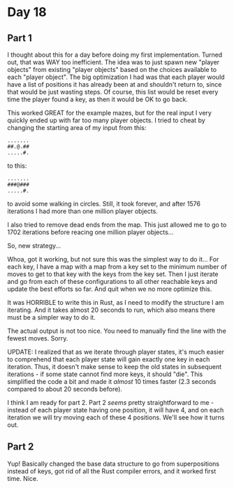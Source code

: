 # Day 18

## Part 1

I thought about this for a day before doing my first implementation. Turned out, that was WAY too inefficient.
The idea was to just spawn new "player objects" from existing "player objects" based on the choices available
to each "player object". The big optimization I had was that each player would have a list of positions it has
already been at and shouldn't return to, since that would be just wasting steps. Of course, this list would be
reset every time the player found a key, as then it would be OK to go back.

This worked GREAT for the example mazes, but for the real input I very quickly ended up with far too many
player objects. I tried to cheat by changing the starting area of my input from this:

```
.......
##.@.##
.....#.
```
to this:
```
.......
###@###
.....#.
```

to avoid some walking in circles. Still, it took forever, and after 1576 iterations I had more than one million
player objects.

I also tried to remove dead ends from the map. This just allowed me to go to 1702 iterations before reacing one
million player objects...

So, new strategy...

Whoa, got it working, but not sure this was the simplest way to do it... For each key, I have a map with a map
from a key set to the minimum number of moves to get to that key with the keys from the key set. Then I just iterate
and go from each of these configurations to all other reachable keys and update the best efforts so far. And quit
when we no more optimize this.

It was HORRIBLE to write this in Rust, as I need to modify the structure I am iterating. And it takes almost 20
seconds to run, which also means there must be a simpler way to do it.

The actual output is not too nice. You need to manually find the line with the fewest moves. Sorry.

UPDATE: I realized that as we iterate through player states, it's much easier to comprehend that each player state
will gain exactly one key in each iteration. Thus, it doesn't make sense to keep the old states in subsequent
iterations - if some state cannot find more keys, it should "die". This simplified the code a bit and made it
_almost_ 10 times faster (2.3 seconds compared to about 20 seconds before).

I think I am ready for part 2. Part 2 _seems_ pretty straightforward to me - instead of each player state having
one position, it will have 4, and on each iteration we will try moving each of these 4 positions. We'll see how
it turns out.

## Part 2

Yup! Basically changed the base data structure to go from superpositions instead of keys, got rid of all the Rust
compiler errors, and it worked first time. Nice.
